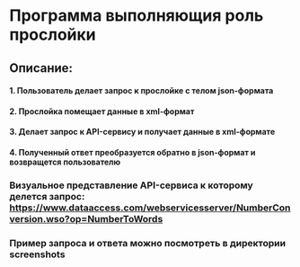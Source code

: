 # Программа выполняющия роль прослойки
## Описание: 
#### 1. Пользователь делает запрос к прослойке с телом json-формата
#### 2. Прослойка помещает данные в xml-формат
#### 3. Делает запрос к API-сервису и получает данные в xml-формате
#### 4. Полученный ответ преобразуется обратно в json-формат и возвращется пользователю
###
### Визуальное представление API-сервиса к которому делется запрос: https://www.dataaccess.com/webservicesserver/NumberConversion.wso?op=NumberToWords
###
### Пример запроса и ответа можно посмотреть в директории screenshots
